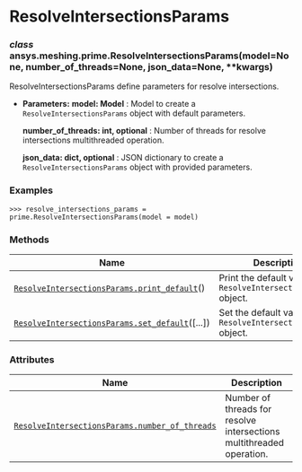 # ResolveIntersectionsParams



### *class* ansys.meshing.prime.ResolveIntersectionsParams(model=None, number_of_threads=None, json_data=None, \*\*kwargs)

ResolveIntersectionsParams define parameters for resolve intersections.

* **Parameters:**
  **model: Model**
  : Model to create a `ResolveIntersectionsParams` object with default parameters.

  **number_of_threads: int, optional**
  : Number of threads for resolve intersections multithreaded operation.

  **json_data: dict, optional**
  : JSON dictionary to create a `ResolveIntersectionsParams` object with provided parameters.

### Examples

```pycon
>>> resolve_intersections_params = prime.ResolveIntersectionsParams(model = model)
```

<!-- !! processed by numpydoc !! -->

### Methods

| Name | Description |
|--------------------------------------------------------------------------------------------------------------------------------------------------------------------------------|--------------------------------------------------------------------|
| [`ResolveIntersectionsParams.print_default`](ansys.meshing.prime.ResolveIntersectionsParams.print_default.md#ansys.meshing.prime.ResolveIntersectionsParams.print_default)()   | Print the default values of `ResolveIntersectionsParams` object.   |
| [`ResolveIntersectionsParams.set_default`](ansys.meshing.prime.ResolveIntersectionsParams.set_default.md#ansys.meshing.prime.ResolveIntersectionsParams.set_default)([...])    | Set the default values of the `ResolveIntersectionsParams` object. |

### Attributes

| Name | Description |
|------------------------------------------------------------------------------------------------------------------------------------------------------------------------------------------|------------------------------------------------------------------------|
| [`ResolveIntersectionsParams.number_of_threads`](ansys.meshing.prime.ResolveIntersectionsParams.number_of_threads.md#ansys.meshing.prime.ResolveIntersectionsParams.number_of_threads)   | Number of threads for resolve intersections multithreaded operation.   |

